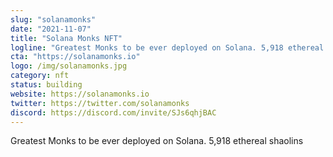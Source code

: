 ```yaml
---
slug: "solanamonks"
date: "2021-11-07"
title: "Solana Monks NFT"
logline: "Greatest Monks to be ever deployed on Solana. 5,918 ethereal shaolins"
cta: "https://solanamonks.io"
logo: /img/solanamonks.jpg
category: nft
status: building
website: https://solanamonks.io
twitter: https://twitter.com/solanamonks
discord: https://discord.com/invite/SJs6qhjBAC
---
```


Greatest Monks to be ever deployed on Solana. 5,918 ethereal shaolins
